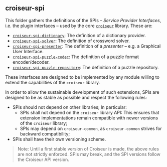 <!--
SPDX-FileCopyrightText: 2023 Antoine Belvire
SPDX-License-Identifier: GPL-3.0-or-later
-->

## croiseur-spi

This folder gathers the definitions of the SPIs – _Service Provider Interfaces_, i.e. the plugin
interfaces – used by the core [`croiseur`](../croiseur/README.md) library. These are:

* [`croiseur-spi-dictionary`](croiseur-spi-dictionary): The definition of a dictionary
  provider.
* [`croiseur-spi-solver`](croiseur-spi-solver): The definition of crossword solver.
* [`croiseur-spi-presenter`](croiseur-spi-presenter): The definition of a _presenter_ – e.g. a
  Graphical User Interface.
* [`croiseur-spi-puzzle-codec`](croiseur-spi-puzzle-codec): The definition of a puzzle format
  encoder/decoder.
* [`croiseur-spi-puzzle-repository`](croiseur-spi-puzzle-repository): The definition of a puzzle
  repository.

These interfaces are designed to be implemented by any module willing to extend the capabilities of
the `croiseur` library.

In order to allow the sustainable development of such extensions, SPIs are designed to be as
stable as possible and respect the following rules:

* SPIs should not depend on other libraries; In particular:
    * SPIs shall not depend on the `croiseur` library API: This ensures that extension
      implementations remain compatible with newer versions of the `croiseur` library;
    * SPIs may depend on `croiseur-common`, as `croiseur-common` strives for backward
      compatibility;
* SPIs shall have their own versioning scheme.

> Note: Until a first stable version of Croiseur is made, the above rules are not strictly enforced.
> SPIs may break, and the SPI versions follow the Croiseur API version.